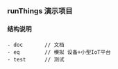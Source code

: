 ### runThings 演示项目

#### 结构说明
```
- doc       // 文档
- eq        // 模拟 设备+小型IoT平台
- test      // 测试
```
